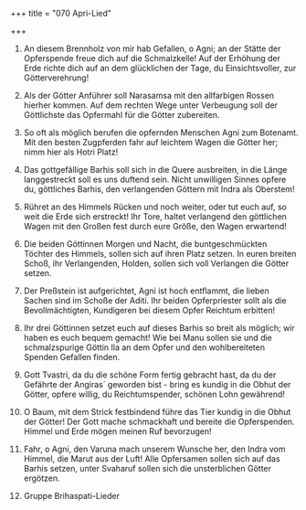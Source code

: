 +++
title = "070 Apri-Lied"

+++


1.	An diesem Brennholz von mir hab Gefallen, o Agni; an der Stätte der Opferspende freue dich auf die Schmalzkelle! Auf der Erhöhung der Erde richte dich auf an dem glücklichen der Tage, du Einsichtsvoller, zur Götterverehrung!
2.	Als der Götter Anführer soll Narasamsa mit den allfarbigen Rossen hierher kommen. Auf dem rechten Wege unter Verbeugung soll der Göttlichste das Opfermahl für die Götter zubereiten.
3.	So oft als möglich berufen die opfernden Menschen Agni zum Botenamt. Mit den besten Zugpferden fahr auf leichtem Wagen die Götter her; nimm hier als Hotri Platz!
4.	Das gottgefällige Barhis soll sich in die Quere ausbreiten, in die Länge langgestreckt soll es uns duftend sein. Nicht unwilligen Sinnes opfere du, göttliches Barhis, den verlangenden Göttern mit Indra als Oberstem!
5.	Rühret an des Himmels Rücken und noch weiter, oder tut euch auf, so weit die Erde sich erstreckt! Ihr Tore, haltet verlangend den göttlichen Wagen mit den Großen fest durch eure Größe, den Wagen erwartend!
6.	Die beiden Göttinnen Morgen und Nacht, die buntgeschmückten Töchter des Himmels, sollen sich auf ihren Platz setzen. In euren breiten Schoß, ihr Verlangenden, Holden, sollen sich voll Verlangen die Götter setzen.
7.	Der Preßstein ist aufgerichtet, Agni ist hoch entflammt, die lieben Sachen sind im Schoße der Aditi. Ihr beiden Opferpriester sollt als die Bevollmächtigten, Kundigeren bei diesem Opfer Reichtum erbitten!
8.	Ihr drei Göttinnen setzet euch auf dieses Barhis so breit als möglich; wir haben es euch bequem gemacht! Wie bei Manu sollen sie und die schmalzspurige Göttin Ila an dem Opfer und den wohlbereiteten Spenden Gefallen finden.
9.	Gott Tvastri, da du die schöne Form fertig gebracht hast, da du der Gefährte der Angiras´ geworden bist - bring es kundig in die Obhut der Götter, opfere willig, du Reichtumspender, schönen Lohn gewährend!
10.	O Baum, mit dem Strick festbindend führe das Tier kundig in die Obhut der Götter! Der Gott mache schmackhaft und bereite die Opferspenden. Himmel und Erde mögen meinen Ruf bevorzugen!
11.	Fahr, o Agni, den Varuna mach unserem Wunsche her, den Indra vom Himmel, die Marut aus der Luft! Alle Opfersamen sollen sich auf das Barhis setzen, unter Svaharuf sollen sich die unsterblichen Götter ergötzen.







19. Gruppe        Brihaspati-Lieder

